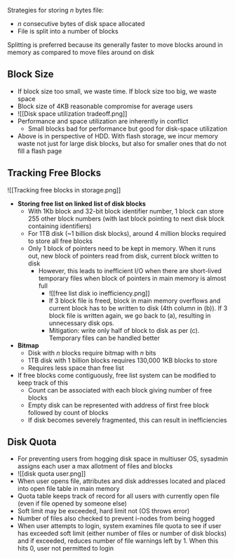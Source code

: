 Strategies for storing $n$ bytes file:
- $n$ consecutive bytes of disk space allocated
- File is split into a number of blocks

Splitting is preferred because its generally faster to move blocks around in memory as compared to move files around on disk

## Block Size
- If block size too small, we waste time. If block size too big, we waste space
- Block size of 4KB reasonable compromise for average users
- ![[Disk space utilization tradeoff.png]]
- Performance and space utilization are inherently in conflict
	- Small blocks bad for performance but good for disk-space utilization
- Above is in perspective of HDD. With flash storage, we incur memory waste not just for large disk blocks, but also for smaller ones that do not fill a flash page

## Tracking Free Blocks
![[Tracking free blocks in storage.png]]
- **Storing free list on linked list of disk blocks**
	- With 1Kb block and 32-bit block identifier number, 1 block can store 255 other block numbers (with last block pointing to next disk block containing identifiers)
	- For 1TB disk (~1 billion disk blocks), around 4 million blocks required to store all free blocks
	- Only 1 block of pointers need to be kept in memory. When it runs out, new block of pointers read from disk, current block written to disk
		- However, this leads to inefficient I/O when there are short-lived temporary files when block of pointers in main memory is almost full
			- ![[free list disk io inefficiency.png]]
			- If 3 block file is freed, block in main memory overflows and current block has to be written to disk (4th column in (b)). If 3 block file is written again, we go back to (a), resulting in unnecessary disk ops. 
			- Mitigation: write only half of block to disk as per (c). Temporary files can be handled better
- **Bitmap**
	- Disk with $n$ blocks require bitmap with $n$ bits
	- 1TB disk with 1 billion blocks requires 130,000 1KB blocks to store
	- Requires less space than free list
- If free blocks come contiguously, free list system can be modified to keep track of this
	- Count can be associated with each block giving number of free blocks
	- Empty disk can be represented with address of first free block followed by count of blocks
	- If disk becomes severely fragmented, this can result in inefficiencies

## Disk Quota
- For preventing users from hogging disk space in multiuser OS, sysadmin assigns each user a max allotment of files and blocks
- ![[disk quota user.png]]
- When user opens file, attributes and disk addresses located and placed into open file table in main memory
- Quota table keeps track of record for all users with currently open file (even if file opened by someone else)
- Soft limit may be exceeded, hard limit not (OS throws error)
- Number of files also checked to prevent i-nodes from being hogged
- When user attempts to login, system examines file quota to see if user has exceeded soft limit (either number of files or number of disk blocks) and if exceeded, reduces number of file warnings left by 1. When this hits 0, user not permitted to login













